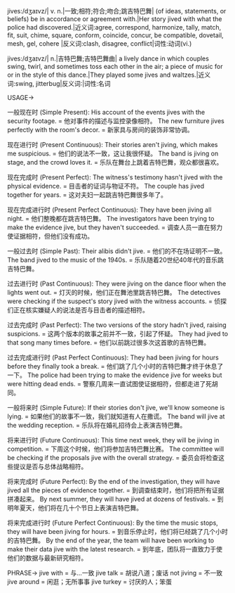 jives:/dʒaɪvz/| v. n.|一致;相符;符合;吻合;跳吉特巴舞| (of ideas, statements, or beliefs) be in accordance or agreement with.|Her story jived with what the police had discovered.|近义词:agree, correspond, harmonize, tally, match, fit, suit, chime, square, conform, coincide, concur, be compatible, dovetail, mesh, gel, cohere |反义词:clash, disagree, conflict|词性:动词(vi.)

jives:/dʒaɪvz/| n.|吉特巴舞;吉特巴舞曲| a lively dance in which couples swing, twirl, and sometimes toss each other in the air; a piece of music for or in the style of this dance.|They played some jives and waltzes.|近义词:swing, jitterbug|反义词:|词性:名词


USAGE->

一般现在时 (Simple Present):
His account of the events jives with the security footage. = 他对事件的描述与监控录像相符。
The new furniture jives perfectly with the room's decor. = 新家具与房间的装饰非常协调。

现在进行时 (Present Continuous):
Their stories aren't jiving, which makes me suspicious. = 他们的说法不一致，这让我很怀疑。
The band is jiving on stage, and the crowd loves it. = 乐队在舞台上跳着吉特巴舞，观众都很喜欢。

现在完成时 (Present Perfect):
The witness's testimony hasn't jived with the physical evidence. = 目击者的证词与物证不符。
The couple has jived together for years. = 这对夫妇一起跳吉特巴舞很多年了。

现在完成进行时 (Present Perfect Continuous):
They have been jiving all night. = 他们整晚都在跳吉特巴舞。
The investigators have been trying to make the evidence jive, but they haven't succeeded. = 调查人员一直在努力使证据相符，但他们没有成功。

一般过去时 (Simple Past):
Their alibis didn't jive. = 他们的不在场证明不一致。
The band jived to the music of the 1940s. = 乐队随着20世纪40年代的音乐跳吉特巴舞。

过去进行时 (Past Continuous):
They were jiving on the dance floor when the lights went out. = 灯灭的时候，他们正在舞池里跳吉特巴舞。
The detectives were checking if the suspect's story jived with the witness accounts. = 侦探们正在核实嫌疑人的说法是否与目击者的描述相符。

过去完成时 (Past Perfect):
The two versions of the story hadn't jived, raising suspicions. =  这两个版本的故事之前并不一致，引起了怀疑。
They had jived to that song many times before. = 他们以前跳过很多次这首歌的吉特巴舞。


过去完成进行时 (Past Perfect Continuous):
They had been jiving for hours before they finally took a break. = 他们跳了几个小时的吉特巴舞才终于休息了一下。
The police had been trying to make the evidence jive for weeks but were hitting dead ends. = 警察几周来一直试图使证据相符，但都走进了死胡同。


一般将来时 (Simple Future):
If their stories don't jive, we'll know someone is lying. = 如果他们的故事不一致，我们就知道有人在撒谎。
The band will jive at the wedding reception. = 乐队将在婚礼招待会上表演吉特巴舞。

将来进行时 (Future Continuous):
This time next week, they will be jiving in competition. = 下周这个时候，他们将参加吉特巴舞比赛。
The committee will be checking if the proposals jive with the overall strategy. = 委员会将检查这些提议是否与总体战略相符。

将来完成时 (Future Perfect):
By the end of the investigation, they will have jived all the pieces of evidence together. = 到调查结束时，他们将把所有证据拼凑起来。
By next summer, they will have jived at dozens of festivals. = 到明年夏天，他们将在几十个节日上表演吉特巴舞。

将来完成进行时 (Future Perfect Continuous):
By the time the music stops, they will have been jiving for hours. = 到音乐停止时，他们将已经跳了几个小时的吉特巴舞。
By the end of the year, the team will have been working to make their data jive with the latest research. = 到年底，团队将一直致力于使他们的数据与最新研究相符。


PHRASE->
jive with = 与…一致
jive talk =  胡说八道；废话
not jiving = 不一致
jive around =  闲逛；无所事事
jive turkey =  讨厌的人；笨蛋